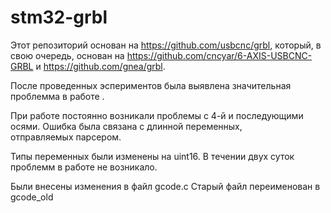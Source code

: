 # stm32-grbl
Этот репозиторий основан на https://github.com/usbcnc/grbl, который, в свою очередь, основан на https://github.com/cncyar/6-AXIS-USBCNC-GRBL и https://github.com/gnea/grbl.

После проведенных эспериментов была выявлена значительная проблемма в работе .

При работе постоянно возникали проблемы 
с 4-й и последующими осями. 
Ошибка была связана с длинной переменных,  
отправляемых парсером.

Типы переменных были изменены на uint16. 
В течении двух суток проблемм в работе не возникало.

Были внесены изменения в файл gcode.c 
Старый файл переименован в  gcode_old



